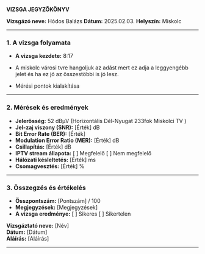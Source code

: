 **VIZSGA JEGYZŐKÖNYV**

**Vizsgázó neve:** Hódos Balázs
**Dátum:** 2025.02.03.
**Helyszín:** Miskolc  

---

### **1. A vizsga folyamata**
- **A vizsga kezdete:** 8:17

- A miskolc városi tvre hangoljuk az adást mert ez adja a leggyengébb jelet és ha ez jó az összestöbbi is jó lesz.
- Mérési pontok kialakítása 
---

### **2. Mérések és eredmények**
- **Jelerősség:** 52 dBµV  (Horizontális Dél-Nyugat 233fok Miskolci TV )
- **Jel-zaj viszony (SNR):** [Érték] dB  
- **Bit Error Rate (BER):** [Érték]  
- **Modulation Error Ratio (MER):** [Érték] dB  
- **Csillapítás:** [Érték] dB  
- **IPTV stream állapota:** [ ] Megfelelő [ ] Nem megfelelő  
- **Hálózati késleltetés:** [Érték] ms  
- **Csomagvesztés:** [Érték] %  

---

### **3. Összegzés és értékelés**
- **Összpontszám:** [Pontszám] / 100  
- **Megjegyzések:** [Megjegyzések]  
- **A vizsga eredménye:** [ ] Sikeres [ ] Sikertelen  

**Vizsgáztató neve:** [Név]  
**Dátum:** [Dátum]  
**Aláírás:** [Aláírás]  

---


